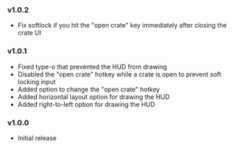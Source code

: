 ### v1.0.2
* Fix softlock if you hit the "open crate" key immediately after closing the crate UI

### v1.0.1
* Fixed type-o that prevented the HUD from drawing
* Disabled the "open crate" hotkey while a crate is open to prevent soft locking input
* Added option to change the "open crate" hotkey
* Added horizontal layout option for drawing the HUD
* Added right-to-left option for drawing the HUD

### v1.0.0
* Initial release
